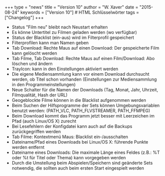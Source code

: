 +++
type = "news"
title = "Version 10"
author = "W. Xaver"
date = "2015-08-24"
keywords = ["Version 10"] # HTML Schlüsselwörter
tags = ["Changelog"]
+++

- Status "Film neu" bleibt nach Neustart erhalten
- Es könne Untertitel zu Filmen geladen werden (wo verfügbar)
- Status der Blacklist (ein-aus) wird im Filterprofil gespeichert
- Filterprofilen kann man Namen geben
- Tab Download: Rechte Maus auf einen Download: Der gespeicherte Film kann gelöscht werden
- Tab Filme, Tab Download: Rechte Maus auf einen Film/Download: Abo löschen und ändern
- TrayIcon: kann in den Einstellungen aktiviert werden
- Die eigene Mediensammlung kann vor einem Download durchsucht werden, ob Titel schon vorhanden (Einstellungen zur Mediensammlung in den Programmeinstellungen)
- Neue Schalter für die Namen der Downloads (Tag, Monat, Jahr, Uhrzeit, Filmqualität, Hash der URL)
- Geogeblockte Filme können in die Blacklist aufgenommen werden
- Beim Suchen der Hilfsprogramme der Sets können Umgebungsvariablen benutzt werden: (PATH_VLC, PATH_FLVSTREAMER, PATH_FFMPEG)
- Beim Download kommt das Programm jetzt besser mit Leerzeichen im Pfad (auch Linux/OS X) zurecht
- Bei Lesefehlern der Konfigdatei kann auch auf die Backups zurückgegriffen werden
- Tab Filme: Kontextmenü Maus: Blacklist ein-/ausschalten
- Dateiname/Pfad eines Downloads bei Linux/OS X: führende Punkte werden entfernt
- Dateiname eines Downloads: Die maximale Länge eines Feldes (z.B.: %T oder %t für Titel oder Thema) kann vorgegeben werden
- Durch die Umstellung beim Abspielen/Speichern sind geänderte Sets notwendig, die sollten auch beim ersten Start eingespielt werden